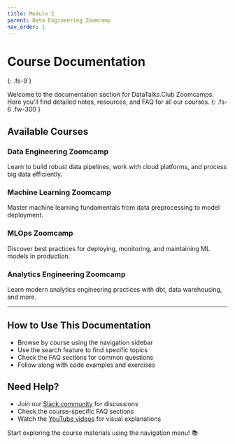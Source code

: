```yaml
---
title: Module 2
parent: Data Engineering Zoomcamp
nav_order: 1
---
```


# Course Documentation
{: .fs-9 }

Welcome to the documentation section for DataTalks.Club Zoomcamps. Here you'll find detailed notes, resources, and FAQ for all our courses.
{: .fs-6 .fw-300 }

## Available Courses

### Data Engineering Zoomcamp
Learn to build robust data pipelines, work with cloud platforms, and process big data efficiently.

### Machine Learning Zoomcamp  
Master machine learning fundamentals from data preprocessing to model deployment.

### MLOps Zoomcamp
Discover best practices for deploying, monitoring, and maintaining ML models in production.

### Analytics Engineering Zoomcamp
Learn modern analytics engineering practices with dbt, data warehousing, and more.

---

## How to Use This Documentation

- Browse by course using the navigation sidebar
- Use the search feature to find specific topics
- Check the FAQ sections for common questions
- Follow along with code examples and exercises

## Need Help?

- Join our [Slack community](https://datatalks.club/slack.html) for discussions
- Check the course-specific FAQ sections
- Watch the [YouTube videos](https://www.youtube.com/c/DataTalksClub) for visual explanations

Start exploring the course materials using the navigation menu! 📚 